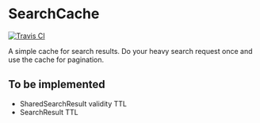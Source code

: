 # SearchCache

[![Travis CI](https://api.travis-ci.org/SelrahcD/SearchCache.svg?branch=master)](https://travis-ci.org/SelrahcD/SearchCache)

A simple cache for search results. Do your heavy search request once and use the cache for pagination.

## To be implemented

* SharedSearchResult validity TTL
* SearchResult TTL
